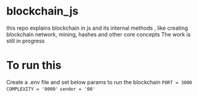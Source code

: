 # blockchain_js
this repo explains blockchain in js and its internal methods , like creating blockchain network, mining, hashes and other core concepts 
The work is still in progress
# To run this 
Create a .env file and set below params to run the blockchain 
`PORT = 3000`
`COMPLEXITY = '0000'`
`sender = '00'`
